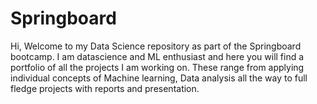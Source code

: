 # Springboard
Hi, Welcome to my Data Science repository as part of the Springboard bootcamp. I am datascience and ML enthusiast and here you will find a portfolio of all the projects I am working on. These range from applying individual concepts of Machine learning, Data analysis all the way to full fledge projects with reports and presentation. 
